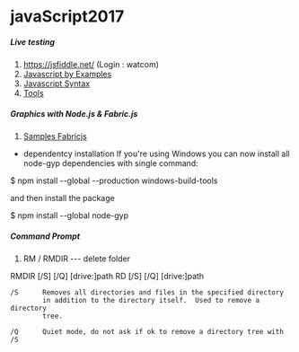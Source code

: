 # javaScript2017
##### Live testing 
1. https://jsfiddle.net/ (Login : watcom)
1. [Javascript by Examples](https://www.w3schools.com/js/js_examples.asp)
1. [Javascript Syntax](https://github.com/java2017/javaScript2017/blob/master/books/JavaScript.pdf)
1. [Tools](https://designshack.net/articles/css/5-online-playgrounds-for-html-css-and-javascript-compared/)

##### Graphics with Node.js & Fabric.js
1. [Samples Fabricjs](http://fabricjs.com/test/node/)
* dependentcy installation
If you're using Windows you can now install all node-gyp dependencies with single command:

 $ npm install --global --production windows-build-tools

and then install the package

 $ npm install --global node-gyp

##### Command Prompt
1. RM / RMDIR --- delete folder 

RMDIR [/S] [/Q] [drive:]path
RD [/S] [/Q] [drive:]path

    /S      Removes all directories and files in the specified directory
            in addition to the directory itself.  Used to remove a directory
            tree.

    /Q      Quiet mode, do not ask if ok to remove a directory tree with /S
